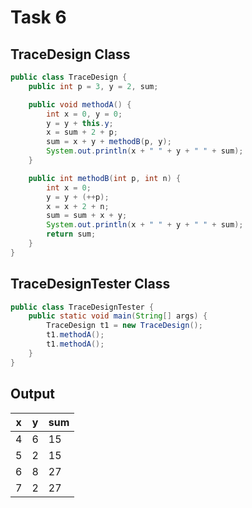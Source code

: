 # Task 6

## TraceDesign Class

```java
public class TraceDesign {
    public int p = 3, y = 2, sum;

    public void methodA() {
        int x = 0, y = 0;
        y = y + this.y;
        x = sum + 2 + p;
        sum = x + y + methodB(p, y);
        System.out.println(x + " " + y + " " + sum);
    }

    public int methodB(int p, int n) {
        int x = 0;
        y = y + (++p);
        x = x + 2 + n;
        sum = sum + x + y;
        System.out.println(x + " " + y + " " + sum);
        return sum;
    }
}
```

## TraceDesignTester Class

```java
public class TraceDesignTester {
    public static void main(String[] args) {
        TraceDesign t1 = new TraceDesign();
        t1.methodA();
        t1.methodA();
    }
}
```

## Output

| x | y | sum |
|---|---|-----|
| 4 | 6 | 15  |
| 5 | 2 | 15  |
| 6 | 8 | 27  |
| 7 | 2 | 27  |